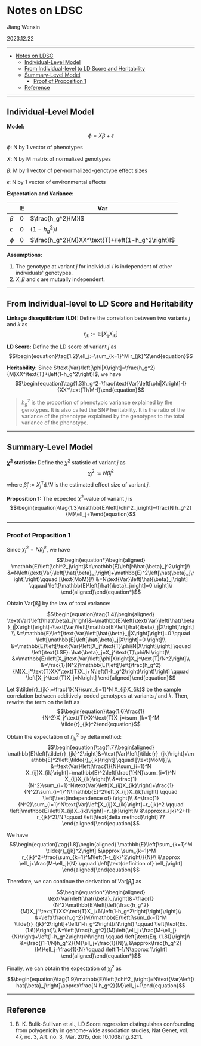 <!-- title page -->
# Notes on LDSC

Jiang Wenxin

2023.12.22

--------------------
<!-- toc -->
- [Notes on LDSC](#notes-on-ldsc)
  - [Individual-Level Model](#individual-level-model)
  - [From Individual-level to LD Score and Heritability](#from-individual-level-to-ld-score-and-heritability)
  - [Summary-Level Model](#summary-level-model)
    - [Proof of Proposition 1](#proof-of-proposition-1)
  - [Reference](#reference)

--------------------

<!-- ## Introduction -->

<!-- $$\begin{equation}\tag{eq:1}
\begin{aligned}
\sum_{i=1}^n b&=0\\
\sum_{i=1}^n c&=0\\
\end{aligned}
\end{equation}$$ -->

<!-- -------------------- -->

## Individual-Level Model

**Model:**
$$\begin{equation}\tag{1.1}
\phi=X\beta+\epsilon
\end{equation}$$

$\phi$: N by 1 vector of phenotypes

$X$: N by M matrix of normalized genotypes

$\beta$: M by 1 vector of per-normalized-genotype effect sizes

$\epsilon$: N by 1 vector of environmental effects

**Expectation and Variance:**

<!-- table -->

| | $\mathbb{E}$ | $\text{Var}$ |
| --- | --- | --- |
| $\beta$ | 0 | $\frac{h_g^2}{M}I$ |
| $\epsilon$ | 0 | $\left(1-h_g^2\right)I$ |
| $\phi$ | 0 | $\frac{h_g^2}{M}XX^\text{T}+\left(1-h_g^2\right)I$ |

**Assumptions:**

1. The genotype at variant $j$ for individual $i$ is independent of other individuals' genotypes.
2. $X,\beta$ and $\epsilon$ are mutually independent.

--------------------

## From Individual-level to LD Score and Heritability

**Linkage disequilibrium (LD):**
Define the correlation between two variants $j$ and $k$ as
$$\begin{equation*}r_{jk}:=\mathbb{E}\left[X_{ij}X_{ik}\right]\end{equation*}$$

**LD Score:**
Define the LD score of variant $j$ as
$$\begin{equation}\tag{1.2}\ell_j:=\sum_{k=1}^M r_{jk}^2\end{equation}$$

**Heritability:**
Since $\text{Var}\left[\phi|X\right]=\frac{h_g^2}{M}XX^\text{T}+\left(1-h_g^2\right)I$, we have
$$\begin{equation}\tag{1.3}h_g^2=\frac{\text{Var}\left[\phi|X\right]-I}{XX^\text{T}/M-I}\end{equation}$$

> $h_g^2$ is the proportion of phenotypic variance explained by the genotypes. It is also called the SNP heritability. It is the ratio of the variance of the phenotype explained by the genotypes to the total variance of the phenotype.

--------------------

## Summary-Level Model

**$\chi^2$ statistic:**
Define the $\chi^2$ statistic of variant $j$ as
$$\begin{equation*}\chi^2_j:=N\hat{\beta}_j^2\end{equation*}$$
where $\hat{\beta}_j:=X_j^\text{T}\phi/N$ is the estimated effect size of variant $j$.

**Proposition 1:**
The expected $\chi^2$-value of variant $j$ is
$$\begin{equation}\tag{1.3}\mathbb{E}\left[\chi^2_j\right]=\frac{N h_g^2}{M}\ell_j+1\end{equation}$$

--------------------

### Proof of Proposition 1

Since $\chi^2_j=N\hat{\beta}_j^2$, we have
$$\begin{equation*}\begin{aligned}
\mathbb{E}\left[\chi^2_j\right]&=\mathbb{E}\left[N\hat{\beta}_j^2\right]\\
&=N\left(\text{Var}\left[\hat{\beta}_j\right]+\mathbb{E}^2\left[\hat{\beta}_j\right]\right)\qquad [\text{MoM}]\\
&=N\text{Var}\left[\hat{\beta}_j\right] \qquad \left[\mathbb{E}\left[\hat{\beta}_j\right]=0 \right]\\
\end{aligned}\end{equation*}$$

Obtain $\text{Var}\left[\hat{\beta}_j\right]$ by the law of total variance:
$$\begin{equation}\tag{1.4}\begin{aligned}
\text{Var}\left[\hat{\beta}_j\right]&=\mathbb{E}\left[\text{Var}\left[\hat{\beta}_j|X\right]\right]+\text{Var}\left[\mathbb{E}\left[\hat{\beta}_j|X\right]\right]\\
&=\mathbb{E}\left[\text{Var}\left[\hat{\beta}_j|X\right]\right]+0 \qquad \left[\mathbb{E}\left[\hat{\beta}_j|X\right]=0 \right]\\
&=\mathbb{E}\left[\text{Var}\left[X_j^\text{T}\phi/N|X\right]\right] \qquad \left[\text{LSE}: \hat{\beta}_j=X_j^\text{T}\phi/N \right]\\
&=\mathbb{E}\left[X_j\text{Var}\left[\phi|X\right]X_j^\text{T}/N^2\right]\\
&=\frac{1}{N^2}\mathbb{E}\left[\left(\frac{h_g^2}{M}X_j^\text{T}XX^\text{T}X_j+N\left(1-h_g^2\right)\right)\right] \qquad \left[X_j^\text{T}X_j=N\right]
\end{aligned}\end{equation}$$

Let $\tilde{r}_{jk}:=\frac{1}{N}\sum_{i=1}^N X_{ij}X_{ik}$ be the sample correlation between additively-coded genotypes at variants $j$ and $k$. Then, rewrite the term on the left as
$$\begin{equation}\tag{1.6}\frac{1}{N^2}X_j^\text{T}XX^\text{T}X_j=\sum_{k=1}^M \tilde{r}_{jk}^2\end{equation}$$

Obtain the expectation of $\tilde{r}_{jk}^2$ by delta method:
$$\begin{equation}\tag{1.7}\begin{aligned}
\mathbb{E}\left[\tilde{r}_{jk}^2\right]&=\text{Var}\left[\tilde{r}_{jk}\right]+\mathbb{E}^2\left[\tilde{r}_{jk}\right] \qquad [\text{MoM}]\\
&=\text{Var}\left[\frac{1}{N}\sum_{i=1}^N X_{ij}X_{ik}\right]+\mathbb{E}^2\left[\frac{1}{N}\sum_{i=1}^N X_{ij}X_{ik}\right]\\
&=\frac{1}{N^2}\sum_{i=1}^N\text{Var}\left[X_{ij}X_{ik}\right]+\frac{1}{N^2}\sum_{i=1}^N\mathbb{E}^2\left[X_{ij}X_{ik}\right] \qquad \left[\text{independence of} i\right]\\
&=\frac{1}{N^2}\sum_{i=1}^N\text{Var}\left[X_{ij}X_{ik}\right]+r_{jk}^2 \qquad \left[\mathbb{E}\left[X_{ij}X_{ik}\right]=r_{jk}\right]\\
&\approx r_{jk}^2+(1-r_{jk}^2)/N \qquad \left[\text{delta method}\right] ??
\end{aligned}\end{equation}$$

We have
$$\begin{equation}\tag{1.8}\begin{aligned}
\mathbb{E}\left[\sum_{k=1}^M \tilde{r}_{jk}^2\right] &\approx \sum_{k=1}^M r_{jk}^2+\frac{\sum_{k=1}^M\left(1-r_{jk}^2\right)}{N}\\
&\approx \ell_j+\frac{M-\ell_j}{N} \qquad \left[\text{definition of} \ell_j\right]
\end{aligned}\end{equation}$$

Therefore, we can continue the derivation of $\text{Var}\left[\hat{\beta}_j\right]$ as
$$\begin{equation*}\begin{aligned}
\text{Var}\left[\hat{\beta}_j\right]&=\frac{1}{N^2}\mathbb{E}\left[\left(\frac{h_g^2}{M}X_j^\text{T}XX^\text{T}X_j+N\left(1-h_g^2\right)\right)\right]\\
&=\left(\frac{h_g^2}{M}\mathbb{E}\left[\sum_{k=1}^M \tilde{r}_{jk}^2\right]+\left(1-h_g^2\right)/N\right) \qquad \left[\text{Eq. (1.6)}\right]\\
&=\left(\frac{h_g^2}{M}\left(\ell_j+\frac{M-\ell_j}{N}\right)+\left(1-h_g^2\right)/N\right) \qquad \left[\text{Eq. (1.8)}\right]\\
&=\frac{(1-1/N)h_g^2}{M}\ell_j+\frac{1}{N}\\
&\approx\frac{h_g^2}{M}\ell_j+\frac{1}{N} \qquad \left[1-1/N\approx 1\right]
\end{aligned}\end{equation*}$$

Finally, we can obtain the expectation of $\chi^2_j$ as
$$\begin{equation}\tag{1.9}\mathbb{E}\left[\chi^2_j\right]=N\text{Var}\left[\hat{\beta}_j\right]\approx\frac{N h_g^2}{M}\ell_j+1\end{equation}$$

--------------------

## Reference

1. B. K. Bulik-Sullivan et al., LD Score regression distinguishes confounding from polygenicity in genome-wide association studies, Nat Genet, vol. 47, no. 3, Art. no. 3, Mar. 2015, doi: 10.1038/ng.3211.

<!-- 2. ... -->
